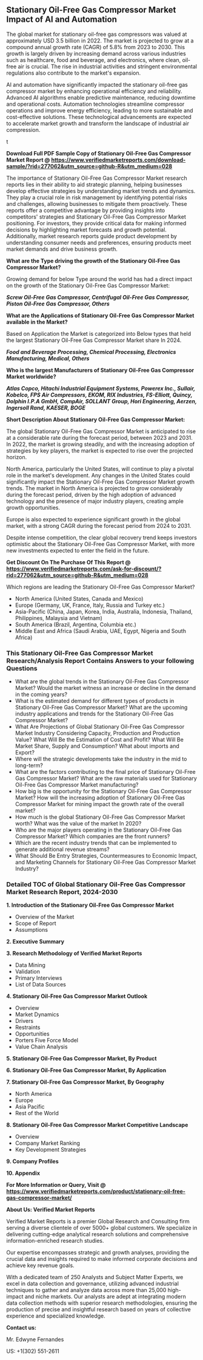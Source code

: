<h2>Stationary Oil-Free Gas Compressor Market Impact of AI and Automation</h2><p>The global market for stationary oil-free gas compressors was valued at approximately USD 3.5 billion in 2022. The market is projected to grow at a compound annual growth rate (CAGR) of 5.8% from 2023 to 2030. This growth is largely driven by increasing demand across various industries such as healthcare, food and beverage, and electronics, where clean, oil-free air is crucial. The rise in industrial activities and stringent environmental regulations also contribute to the market's expansion.</p><p>AI and automation have significantly impacted the stationary oil-free gas compressor market by enhancing operational efficiency and reliability. Advanced AI algorithms enable predictive maintenance, reducing downtime and operational costs. Automation technologies streamline compressor operations and improve energy efficiency, leading to more sustainable and cost-effective solutions. These technological advancements are expected to accelerate market growth and transform the landscape of industrial air compression.</p>t</p><p id="" class=""><strong>Download Full PDF Sample Copy of Stationary Oil-Free Gas Compressor Market Report @ <a href="https://www.verifiedmarketreports.com/download-sample/?rid=277062&utm_source=github-R&utm_medium=028" target="_blank">https://www.verifiedmarketreports.com/download-sample/?rid=277062&utm_source=github-R&utm_medium=028</a></strong></p><p>The importance of&nbsp;Stationary Oil-Free Gas Compressor Market research reports lies in their ability to aid strategic planning, helping businesses develop effective strategies by understanding market trends and dynamics. They play a crucial role in risk management by identifying potential risks and challenges, allowing businesses to mitigate them proactively. These reports offer a competitive advantage by providing insights into competitors' strategies and Stationary Oil-Free Gas Compressor Market positioning. For investors, they provide critical data for making informed decisions by highlighting market forecasts and growth potential. Additionally, market research reports guide product development by understanding consumer needs and preferences, ensuring products meet market demands and drive business growth.</p><p><strong>What are the&nbsp;Type driving the growth of the Stationary Oil-Free Gas Compressor Market?</strong></p><p id="" class="">Growing demand for below Type around the world has had a direct impact on the growth of the Stationary Oil-Free Gas Compressor Market:</p><em><strong>Screw Oil-Free Gas Compressor, Centrifugal Oil-Free Gas Compressor, Piston Oil-Free Gas Compressor, Others</strong></em></p><strong>What are the&nbsp;Applications&nbsp;of Stationary Oil-Free Gas Compressor Market available in the Market?</strong></p><p id="" class="">Based on Application the Market is categorized into Below types that held the largest Stationary Oil-Free Gas Compressor Market share In 2024.</p><em><strong>Food and Beverage Processing, Chemical Processing, Electronics Manufacturing, Medical, Others</strong></em></p><strong>Who is the largest Manufacturers of Stationary Oil-Free Gas Compressor Market worldwide?</strong></p><p><em><strong>Atlas Copco, Hitachi Industrial Equipment Systems, Powerex Inc., Sullair, Kobelco, FPS Air Compressors, EKOM, RIX Industries, FS-Elliott, Quincy, Dolphin I.P.A GmbH, CompAir, SOLLANT Group, Hori Engineering, Aerzen, Ingersoll Rand, KAESER, BOGE</strong></em></p><p id="" class=""><strong>Short Description About Stationary Oil-Free Gas Compressor Market:</strong></p><p>The global Stationary Oil-Free Gas Compressor Market is anticipated to rise at a considerable rate during the forecast period, between 2023 and 2031. In 2022, the market is growing steadily, and with the increasing adoption of strategies by key players, the market is expected to rise over the projected horizon.</p><p>North America, particularly the United States, will continue to play a pivotal role in the market's development. Any changes in the United States could significantly impact the Stationary Oil-Free Gas Compressor Market growth trends. The market in North America is projected to grow considerably during the forecast period, driven by the high adoption of advanced technology and the presence of major industry players, creating ample growth opportunities.</p><p>Europe is also expected to experience significant growth in the global market, with a strong CAGR during the forecast period from 2024 to 2031.</p><p>Despite intense competition, the clear global recovery trend keeps investors optimistic about the Stationary Oil-Free Gas Compressor Market, with more new investments expected to enter the field in the future.</p><p id="" class=""><strong>Get Discount On The Purchase Of This Report @ <a href="https://www.verifiedmarketreports.com/ask-for-discount/?rid=277062&utm_source=github-R&utm_medium=028" target="_blank">https://www.verifiedmarketreports.com/ask-for-discount/?rid=277062&utm_source=github-R&utm_medium=028</a></strong></p>Which regions are leading the Stationary Oil-Free Gas Compressor Market?</p><ul><li>North America (United States, Canada and Mexico)</li><li>Europe (Germany, UK, France, Italy, Russia and Turkey etc.)</li><li>Asia-Pacific (China, Japan, Korea, India, Australia, Indonesia, Thailand, Philippines, Malaysia and Vietnam)</li><li>South America (Brazil, Argentina, Columbia etc.)</li><li>Middle East and Africa (Saudi Arabia, UAE, Egypt, Nigeria and South Africa)</li></ul><h3 id="" class="">This Stationary Oil-Free Gas Compressor Market Research/Analysis Report Contains Answers to your following Questions</h3><ul><li>What are the global trends in the Stationary Oil-Free Gas Compressor Market? Would the market witness an increase or decline in the demand in the coming years?</li><li>What is the estimated demand for different types of products in Stationary Oil-Free Gas Compressor Market? What are the upcoming industry applications and trends for the Stationary Oil-Free Gas Compressor Market?</li><li>What Are Projections of Global Stationary Oil-Free Gas Compressor Market Industry Considering Capacity, Production and Production Value? What Will Be the Estimation of Cost and Profit? What Will Be Market Share, Supply and Consumption? What about imports and Export?</li><li>Where will the strategic developments take the industry in the mid to long-term?</li><li>What are the factors contributing to the final price of Stationary Oil-Free Gas Compressor Market? What are the raw materials used for Stationary Oil-Free Gas Compressor Market manufacturing?</li><li>How big is the opportunity for the Stationary Oil-Free Gas Compressor Market? How will the increasing adoption of Stationary Oil-Free Gas Compressor Market for mining impact the growth rate of the overall market?</li><li>How much is the global Stationary Oil-Free Gas Compressor Market worth? What was the value of the market In 2020?</li><li>Who are the major players operating in the Stationary Oil-Free Gas Compressor Market? Which companies are the front runners?</li><li>Which are the recent industry trends that can be implemented to generate additional revenue streams?</li><li>What Should Be Entry Strategies, Countermeasures to Economic Impact, and Marketing Channels for Stationary Oil-Free Gas Compressor Market Industry?</li></ul><h3 id="" class="">Detailed TOC of Global Stationary Oil-Free Gas Compressor Market Research Report, 2024-2030</h3><p id="" class=""><strong>1. Introduction of the Stationary Oil-Free Gas Compressor Market</strong></p><ul><li>Overview of the Market</li><li>Scope of Report</li><li>Assumptions</li></ul><p id="" class=""><strong>2. Executive Summary</strong></p><p id="" class=""><strong>3. Research Methodology of Verified Market Reports</strong></p><ul><li>Data Mining</li><li>Validation</li><li>Primary Interviews</li><li>List of Data Sources</li></ul><p id="" class=""><strong>4. Stationary Oil-Free Gas Compressor Market Outlook</strong></p><ul><li>Overview</li><li>Market Dynamics</li><li>Drivers</li><li>Restraints</li><li>Opportunities</li><li>Porters Five Force Model</li><li>Value Chain Analysis</li></ul><p id="" class=""><strong>5. Stationary Oil-Free Gas Compressor Market, By Product</strong></p><p id="" class=""><strong>6. Stationary Oil-Free Gas Compressor Market, By Application</strong></p><p id="" class=""><strong>7. Stationary Oil-Free Gas Compressor Market, By Geography</strong></p><ul><li>North America</li><li>Europe</li><li>Asia Pacific</li><li>Rest of the World</li></ul><p id="" class=""><strong>8. Stationary Oil-Free Gas Compressor Market Competitive Landscape</strong></p><ul><li>Overview</li><li>Company Market Ranking</li><li>Key Development Strategies</li></ul><p id="" class=""><strong>9. Company Profiles</strong></p><p id="" class=""><strong>10. Appendix</strong></p><p id="" class=""><strong>For More Information or Query, Visit @ <a href="https://www.verifiedmarketreports.com/product/stationary-oil-free-gas-compressor-market/" target="_blank">https://www.verifiedmarketreports.com/product/stationary-oil-free-gas-compressor-market/</a></strong></p><p id="" class=""><strong>About Us: Verified Market Reports</strong></p><p id="" class="">Verified Market Reports is a premier Global Research and Consulting firm serving a diverse clientele of over 5000+ global customers. We specialize in delivering cutting-edge analytical research solutions and comprehensive information-enriched research studies.</p><p id="" class="">Our expertise encompasses strategic and growth analyses, providing the crucial data and insights required to make informed corporate decisions and achieve key revenue goals.</p><p id="" class="">With a dedicated team of 250 Analysts and Subject Matter Experts, we excel in data collection and governance, utilizing advanced industrial techniques to gather and analyze data across more than 25,000 high-impact and niche markets. Our analysts are adept at integrating modern data collection methods with superior research methodologies, ensuring the production of precise and insightful research based on years of collective experience and specialized knowledge.</p><p id="" class=""><strong>Contact us:</strong></p><p id="" class="">Mr. Edwyne Fernandes</p><p id="" class="">US: +1(302) 551-2611</p>